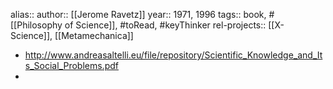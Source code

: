 alias::
author:: [[Jerome Ravetz]]
year:: 1971, 1996
tags:: book, #[[Philosophy of Science]], #toRead, #keyThinker
rel-projects:: [[X-Science]], [[Metamechanica]]

- http://www.andreasaltelli.eu/file/repository/Scientific_Knowledge_and_Its_Social_Problems.pdf
-
